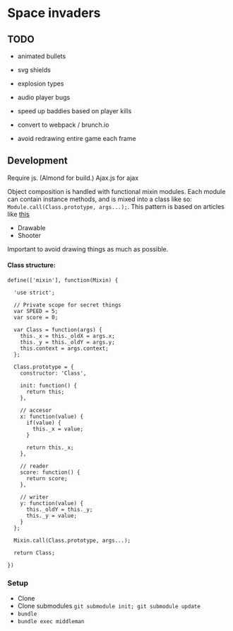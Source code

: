 # Space invaders

## TODO

* animated bullets
* svg shields
* explosion types
* audio player bugs
* speed up baddies based on player kills

* convert to webpack / brunch.io
* avoid redrawing entire game each frame

## Development

Require js. (Almond for build.)
Ajax.js for ajax

Object composition is handled with functional mixin modules. Each module can contain
instance methods, and is mixed into a class like so: `Module.call(Class.prototype, args...);`.
This pattern is based on articles like [this](https://javascriptweblog.wordpress.com/2011/05/31/a-fresh-look-at-javascript-mixins/)

* Drawable
* Shooter

Important to avoid drawing things as much as possible.

#### Class structure:

```
define(['mixin'], function(Mixin) {

  'use strict';

  // Private scope for secret things
  var SPEED = 5;
  var score = 0;

  var Class = function(args) {
    this._x = this._oldX = args.x;
    this._y = this._oldY = args.y;
    this.context = args.context;
  };

  Class.prototype = {
    constructor: 'Class',

    init: function() {
      return this;
    },

    // accesor
    x: function(value) {
      if(value) {
        this._x = value;
      }

      return this._x;
    },

    // reader
    score: function() {
      return score;
    },

    // writer
    y: function(value) {
      this._oldY = this._y;
      this._y = value;
    }
  };

  Mixin.call(Class.prototype, args...);

  return Class;

})
```


### Setup

* Clone
* Clone submodules `git submodule init; git submodule update`
* `bundle`
* `bundle exec middleman`

